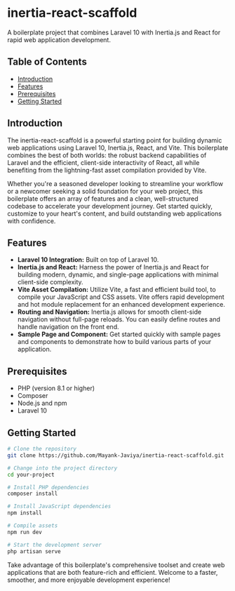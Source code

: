 # inertia-react-scaffold

A boilerplate project that combines Laravel 10 with Inertia.js and React for rapid web application development.

## Table of Contents

- [Introduction](#introduction)
- [Features](#features)
- [Prerequisites](#prerequisites)
- [Getting Started](#getting-started)

## Introduction

The inertia-react-scaffold is a powerful starting point for building dynamic web applications using Laravel 10, Inertia.js, React, and Vite. This boilerplate combines the best of both worlds: the robust backend capabilities of Laravel and the efficient, client-side interactivity of React, all while benefiting from the lightning-fast asset compilation provided by Vite.

Whether you're a seasoned developer looking to streamline your workflow or a newcomer seeking a solid foundation for your web project, this boilerplate offers an array of features and a clean, well-structured codebase to accelerate your development journey. Get started quickly, customize to your heart's content, and build outstanding web applications with confidence.

## Features

- **Laravel 10 Integration:** Built on top of Laravel 10.
- **Inertia.js and React:** Harness the power of Inertia.js and React for building modern, dynamic, and single-page applications with minimal client-side complexity.
- **Vite Asset Compilation:** Utilize Vite, a fast and efficient build tool, to compile your JavaScript and CSS assets. Vite offers rapid development and hot module replacement for an enhanced development experience.
- **Routing and Navigation:** Inertia.js allows for smooth client-side navigation without full-page reloads. You can easily define routes and handle navigation on the front end.
- **Sample Page and Component:** Get started quickly with sample pages and components to demonstrate how to build various parts of your application.

## Prerequisites

- PHP (version 8.1 or higher)
- Composer
- Node.js and npm
- Laravel 10

## Getting Started

```bash
# Clone the repository
git clone https://github.com/Mayank-Javiya/inertia-react-scaffold.git

# Change into the project directory
cd your-project

# Install PHP dependencies
composer install

# Install JavaScript dependencies
npm install

# Compile assets
npm run dev

# Start the development server
php artisan serve
```

Take advantage of this boilerplate's comprehensive toolset and create web applications that are both feature-rich and efficient. Welcome to a faster, smoother, and more enjoyable development experience!

